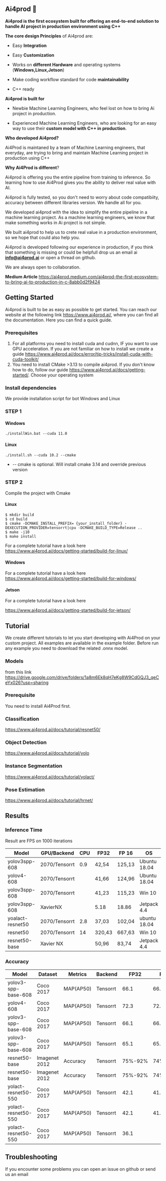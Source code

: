 ## Ai4prod 👋

**Ai4prod is the first ecosystem built for offering an end-to-end solution to handle AI project in production environment using C++** 

  

**The core design Principles** of Ai4prod are:

  

- Easy **Integration**

- Easy **Customization**

- Works on **different Hardware** and operating systems (**Windows,Linux,Jetson**)

- Make coding workflow standard for code **maintainability**

- C++ ready


**Ai4prod is built for**

  

- Newbie Machine Learning Engineers, who feel lost on how to bring Ai project in production.

- Experienced Machine Learning Engineers, who are looking for an easy way to use their **custom model with C++ in production**.

  
  
**Who developed Ai4prod?**

Ai4Prod is maintaned by a team of Machine Learning engineers, that everyday, are trying to bring and maintain Machine Learning project in production using C++

  

**Why Ai4Prod is different**?

Ai4prod is offering you the entire pipeline from training to inference. So learning how to use Ai4Prod gives you the ability to deliver real value with AI.

Ai4prod is fully tested, so you don't need to worry about code compatibiity, accuracy between different libraries version. We handle all for you.

  
 We developed ai4prod with the idea to simplify the entire pipeline in a machine learning project. As a machine learning engineers, we know that make something works in Ai project is not simple.

We built ai4prod to help us to crete real value in a production environment, so we hope that could also help you.

Ai4prod is developed following our experience in production, if you think that something is missing or could be helpfull drop us an email ai **info@ai4prod.ai** or open a thread on github.

We are always open to collaboration.

  **Medium Article** https://ai4prod.medium.com/ai4prod-the-first-ecosystem-to-bring-ai-to-production-in-c-8abb0d2f9424  

## Getting Started

  

Ai4prod is built to be as easy as possible to get started. You can reach our website at the following link https://www.ai4prod.ai/, where you can find all the documentation. Here you can find a quick guide.


 ### Prerequisites
 1.  For all platforms you need to install cuda and cudnn, IF you want to use GPU acceleration. If you are not familiar on how to install we create a guide https://www.ai4prod.ai/docs/error/tip-tricks/install-cuda-with-cuda-toolkit/
 2. You need to install CMake >3.13 to compile ai4prod. If you don't know how to do, follow our guide https://www.ai4prod.ai/docs/getting-started/. Choose your operating system

### Install dependencies
We provide installation script for bot Windows and Linux

### STEP 1
#### Windows 

   `./installWin.bat --cuda 11.0`

####  Linux 

    ./install.sh --cuda 10.2 --cmake 
    

 - -- cmake is optional. Will install cmake 3.14 and override previous version

### STEP 2

Compile the project with Cmake

#### Linux 

    $ mkdir build
    $ cd build
    $ cmake -DCMAKE_INSTALL_PREFIX= {your_install_folder} -DEXECUTION_PROVIDER=tensorrt|cpu -DCMAKE_BUILD_TYPE=Release ..
    $ make -j10
    $ make install 
 For a complete tutorial have a look here https://www.ai4prod.ai/docs/getting-started/build-for-linux/  
#### Windows

For a complete tutorial have a look here
https://www.ai4prod.ai/docs/getting-started/build-for-windows/
#### Jetson
For a complete tutorial have a look here

https://www.ai4prod.ai/docs/getting-started/build-for-jetson/

## Tutorial
We create different tutorials to let you start developing with Ai4Prod on your custom project. All examples are available in the example folder. Before run any example you need to download the related .onnx model. 

### Models
from this link https://drive.google.com/drive/folders/1a8m6Ek8qH7eKg8W9CdGQJ3_qeCeYx026?usp=sharing

### Prerequisite
You need to install Ai4Prod first.
  

### Classification

 https://www.ai4prod.ai/docs/tutorial/resnet50/


### Object Detection

https://www.ai4prod.ai/docs/tutorial/yolo

### Instance Segmentation
https://www.ai4prod.ai/docs/tutorial/yolact/

### Pose Estimation
https://www.ai4prod.ai/docs/tutorial/hrnet/


## Results

### Inference Time

Result are FPS on 1000 iterations

|Model |GPU/Backend  |  CPU | FP32 |FP 16| OS| 
|--|--|--|--|--|--|
| yolov3spp-608 |2070/Tensorrt  |0.9  |42,54 |125,13|Ubuntu 18.04|
|yolov4-608|2070/Tensorrt||41,66|124,96|Ubuntu 18.04|
|yolov3spp-608|2070/Tensorrt||41,23|115,23|Win 10|
|yolov3spp-608|XavierNX||5.18|18.86|Jetpack 4.4|
|yoalact-resnet50|2070/Tensorrt|2.8|37,03|102,04|ubuntu 18.04|
|resnet50|2070/Tensorrt|14|320,43|667,63|Win 10|
|resnet50-base|Xavier NX||50,96|83,74|Jetpack 4.4|


### Accuracy

| Model |Dataset |Metrics|Backend|FP32|FP16|OS|
|--|--|--|--|--|--|--|
| yolov3-spp-base-608 |Coco 2017|MAP(AP50)|Tensorrt|66.1|66.1|ubuntu 18.04|
|yolov4-608|Coco 2017|MAP(AP50)|Tensorrt|72.3|72.3|ubuntu 18.04|
|yolov3-spp-base-608|Coco 2017|MAP(AP50)|Tensorrt|66.1|66.1|Windows 10|
|yolov3-spp-base-608|Coco 2017|MAP(AP50)|Tensorrt|65.1|65.2|Jetson Xavier|
|resnet50-base|Imagenet 2012|Accuracy|Tensorrt|75%-92%|74%-92%|ubuntu 18.04|
|resnet50-base|Imagenet 2012|Accuracy|Tensorrt|75%-92%|74%-92%|Windows 10|
|yolact-resnet50-550|Coco 2017|MAP(AP50)|Tensorrt|42.1|41.9|ubuntu 18.04|
|yolact-resnet50-550|Coco 2017|MAP(AP50)|Tensorrt|42.1|41.9|Windows 10|
|yolact-resnet50-550|Coco 2017|MAP(AP50)|Tensorrt|36.1||Jetson Xavier|

## Troubleshooting

If you encounter some problems you can open an issue on github or send us an email


